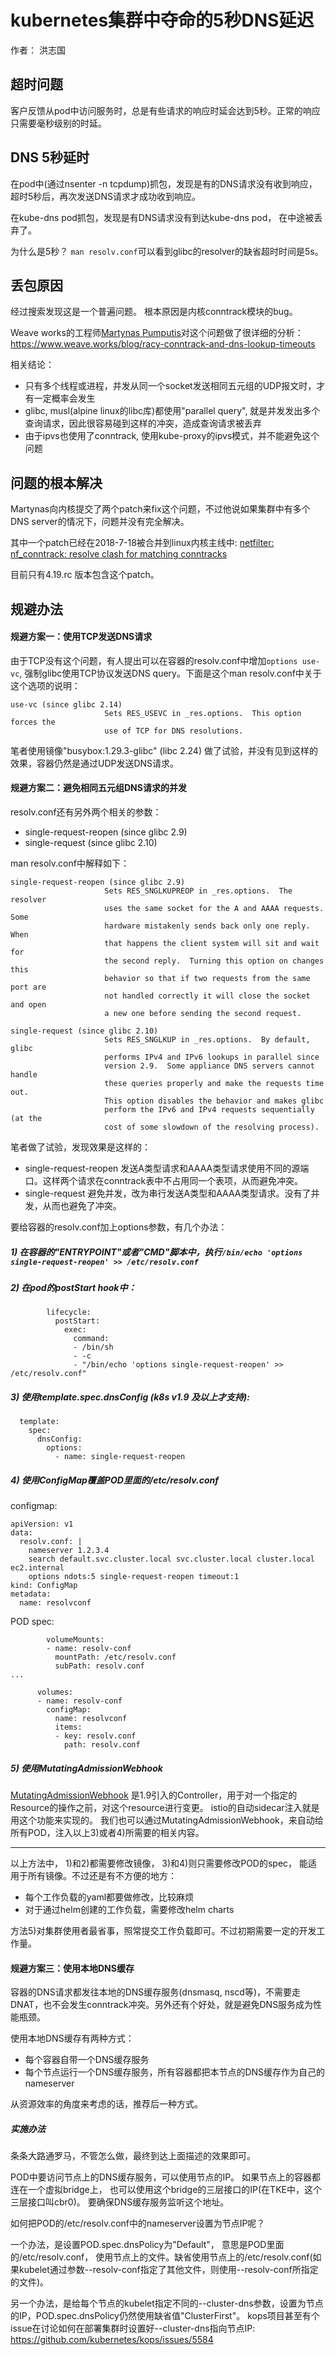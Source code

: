 # kubernetes集群中夺命的5秒DNS延迟
作者： 洪志国

## 超时问题
客户反馈从pod中访问服务时，总是有些请求的响应时延会达到5秒。正常的响应只需要毫秒级别的时延。

## DNS 5秒延时
在pod中(通过nsenter -n tcpdump)抓包，发现是有的DNS请求没有收到响应，超时5秒后，再次发送DNS请求才成功收到响应。


在kube-dns pod抓包，发现是有DNS请求没有到达kube-dns pod， 在中途被丢弃了。

为什么是5秒？ `man resolv.conf`可以看到glibc的resolver的缺省超时时间是5s。

## 丢包原因
经过搜索发现这是一个普遍问题。
根本原因是内核conntrack模块的bug。

Weave works的工程师[Martynas Pumputis](martynas@weave.works)对这个问题做了很详细的分析：
https://www.weave.works/blog/racy-conntrack-and-dns-lookup-timeouts

相关结论：
- 只有多个线程或进程，并发从同一个socket发送相同五元组的UDP报文时，才有一定概率会发生
- glibc, musl(alpine linux的libc库)都使用"parallel query", 就是并发发出多个查询请求，因此很容易碰到这样的冲突，造成查询请求被丢弃
- 由于ipvs也使用了conntrack, 使用kube-proxy的ipvs模式，并不能避免这个问题

## 问题的根本解决

Martynas向内核提交了两个patch来fix这个问题，不过他说如果集群中有多个DNS server的情况下，问题并没有完全解决。

其中一个patch已经在2018-7-18被合并到linux内核主线中: [netfilter: nf_conntrack: resolve clash for matching conntracks](https://git.kernel.org/pub/scm/linux/kernel/git/torvalds/linux.git/commit/?id=ed07d9a021df6da53456663a76999189badc432a)

目前只有4.19.rc 版本包含这个patch。

## 规避办法
#### 规避方案一：使用TCP发送DNS请求
由于TCP没有这个问题，有人提出可以在容器的resolv.conf中增加`options use-vc`, 强制glibc使用TCP协议发送DNS query。下面是这个man resolv.conf中关于这个选项的说明：

```
use-vc (since glibc 2.14)
                     Sets RES_USEVC in _res.options.  This option forces the
                     use of TCP for DNS resolutions.
```
笔者使用镜像"busybox:1.29.3-glibc" (libc 2.24)  做了试验，并没有见到这样的效果，容器仍然是通过UDP发送DNS请求。

#### 规避方案二：避免相同五元组DNS请求的并发
resolv.conf还有另外两个相关的参数： 
- single-request-reopen (since glibc 2.9)
- single-request (since glibc 2.10)

man resolv.conf中解释如下：

```
single-request-reopen (since glibc 2.9)
                     Sets RES_SNGLKUPREOP in _res.options.  The resolver
                     uses the same socket for the A and AAAA requests.  Some
                     hardware mistakenly sends back only one reply.  When
                     that happens the client system will sit and wait for
                     the second reply.  Turning this option on changes this
                     behavior so that if two requests from the same port are
                     not handled correctly it will close the socket and open
                     a new one before sending the second request.
                     
single-request (since glibc 2.10)
                     Sets RES_SNGLKUP in _res.options.  By default, glibc
                     performs IPv4 and IPv6 lookups in parallel since
                     version 2.9.  Some appliance DNS servers cannot handle
                     these queries properly and make the requests time out.
                     This option disables the behavior and makes glibc
                     perform the IPv6 and IPv4 requests sequentially (at the
                     cost of some slowdown of the resolving process).
```

笔者做了试验，发现效果是这样的：
- single-request-reopen
发送A类型请求和AAAA类型请求使用不同的源端口。这样两个请求在conntrack表中不占用同一个表项，从而避免冲突。
- single-request
避免并发，改为串行发送A类型和AAAA类型请求。没有了并发，从而也避免了冲突。


要给容器的resolv.conf加上options参数，有几个办法：
##### 1) 在容器的"ENTRYPOINT"或者"CMD"脚本中，执行`/bin/echo 'options single-request-reopen' >> /etc/resolv.conf`
##### 2) 在pod的postStart hook中：
```
        lifecycle:
          postStart:
            exec:
              command:
              - /bin/sh
              - -c 
              - "/bin/echo 'options single-request-reopen' >> /etc/resolv.conf"
```
##### 3) 使用template.spec.dnsConfig (k8s v1.9 及以上才支持):
```
  template:
    spec:
      dnsConfig:
        options:
          - name: single-request-reopen
```

##### 4) 使用ConfigMap覆盖POD里面的/etc/resolv.conf
configmap:
```
apiVersion: v1
data:
  resolv.conf: |
    nameserver 1.2.3.4
    search default.svc.cluster.local svc.cluster.local cluster.local ec2.internal
    options ndots:5 single-request-reopen timeout:1
kind: ConfigMap
metadata:
  name: resolvconf
```

POD spec:
```
        volumeMounts:
        - name: resolv-conf
          mountPath: /etc/resolv.conf
          subPath: resolv.conf
...

      volumes:
      - name: resolv-conf
        configMap:
          name: resolvconf
          items:
          - key: resolv.conf
            path: resolv.conf
```

##### 5) 使用MutatingAdmissionWebhook
[MutatingAdmissionWebhook](https://kubernetes.io/docs/reference/access-authn-authz/admission-controllers/#mutatingadmissionwebhook-beta-in-1-9) 是1.9引入的Controller，用于对一个指定的Resource的操作之前，对这个resource进行变更。
istio的自动sidecar注入就是用这个功能来实现的。 我们也可以通过MutatingAdmissionWebhook，来自动给所有POD，注入以上3)或者4)所需要的相关内容。

---

以上方法中， 1)和2)都需要修改镜像， 3)和4)则只需要修改POD的spec， 能适用于所有镜像。不过还是有不方便的地方：
- 每个工作负载的yaml都要做修改，比较麻烦
- 对于通过helm创建的工作负载，需要修改helm charts

方法5)对集群使用者最省事，照常提交工作负载即可。不过初期需要一定的开发工作量。

#### 规避方案三：使用本地DNS缓存
容器的DNS请求都发往本地的DNS缓存服务(dnsmasq, nscd等)，不需要走DNAT，也不会发生conntrack冲突。另外还有个好处，就是避免DNS服务成为性能瓶颈。

使用本地DNS缓存有两种方式：
- 每个容器自带一个DNS缓存服务
- 每个节点运行一个DNS缓存服务，所有容器都把本节点的DNS缓存作为自己的nameserver

从资源效率的角度来考虑的话，推荐后一种方式。

##### 实施办法
条条大路通罗马，不管怎么做，最终到达上面描述的效果即可。

POD中要访问节点上的DNS缓存服务，可以使用节点的IP。 如果节点上的容器都连在一个虚拟bridge上， 也可以使用这个bridge的三层接口的IP(在TKE中，这个三层接口叫cbr0)。 要确保DNS缓存服务监听这个地址。

如何把POD的/etc/resolv.conf中的nameserver设置为节点IP呢？

一个办法，是设置POD.spec.dnsPolicy为"Default"， 意思是POD里面的/etc/resolv.conf， 使用节点上的文件。缺省使用节点上的/etc/resolv.conf(如果kubelet通过参数--resolv-conf指定了其他文件，则使用--resolv-conf所指定的文件)。

另一个办法，是给每个节点的kubelet指定不同的--cluster-dns参数，设置为节点的IP，POD.spec.dnsPolicy仍然使用缺省值"ClusterFirst"。 kops项目甚至有个issue在讨论如何在部署集群时设置好--cluster-dns指向节点IP: https://github.com/kubernetes/kops/issues/5584


